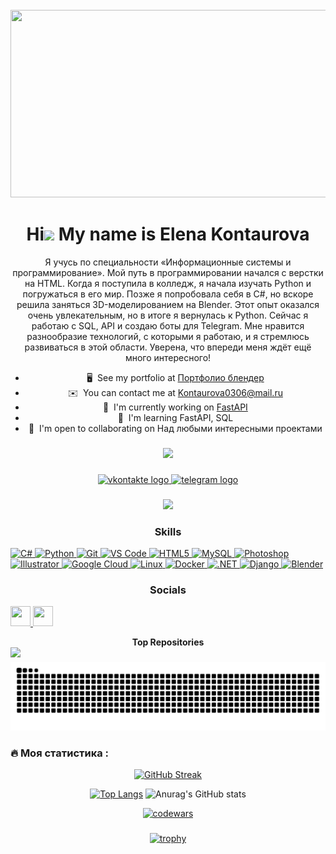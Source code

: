 
<br clear="both">

<div align="center">
  <img height="300" width="600" src="https://www.funnyart.club/uploads/posts/2022-12/1671844092_www-funnyart-club-p-kotik-za-kompyuterom-estetichno-5.jpg"  />
</div>

###

<center>
  
Hi![](https://user-images.githubusercontent.com/18350557/176309783-0785949b-9127-417c-8b55-ab5a4333674e.gif) 
My name is Elena Kontaurova       
=============================================================================
  
Я учусь по специальности «Информационные системы и программирование». Мой путь в программировании начался с верстки на HTML. Когда я поступила в колледж, я начала изучать Python и погружаться в его мир. Позже я попробовала себя в C#, но вскоре решила заняться 3D-моделированием на Blender. Этот опыт оказался очень увлекательным, но в итоге я вернулась к Python. Сейчас я работаю с SQL, API и создаю боты для Telegram. Мне нравится разнообразие технологий, с которыми я работаю, и я стремлюсь развиваться в этой области. Уверена, что впереди меня ждёт ещё много интересного!  
  * 🖥️  See my portfolio at [Портфолио блендер](http://www.fl.ru/users/kontaurova0306/portfolio/)
  * ✉️  You can contact me at [Kontaurova0306@mail.ru](mailto:Kontaurova0306@mail.ru)
  * 🚀  I'm currently working on [FastAPI](http://GitHub.com/Elena-kontaurova/api_base_project)
  * 🧠  I'm learning FastAPI, SQL
  * 🤝  I'm open to collaborating on Над любыми интересными проектами


### 

<a href="https://www.github.com/Elena-Kontaurova" target="_blank" rel="noreferrer">
<img src="https://img.shields.io/github/followers/Elena-Kontaurova?logo=github&style=for-the-badge&color=14b8a6&labelColor=27272a" />
</a>

###

<div align="center">
  <a href="https://vk.com/leenkaa_y" target="_blank">
    <img src="https://img.shields.io/static/v1?message=Vkontakte&logo=vkontakte&label=&color=0000ff.&logoColor=white&labelColor=&style=for-the-badge" height="25" alt="vkontakte logo"  />
  </a>
  <a href="https://t.me/Leka_sv" target="_blank">
    <img src="https://img.shields.io/static/v1?message=Telegram&logo=telegram&label=&color=2CA5E0&logoColor=white&labelColor=&style=for-the-badge" height="25" alt="telegram logo"  />
  </a>
</div>

###

<div align="center">
  <img src="https://visitor-badge.laobi.icu/badge?page_id=Elena-kontaurova.Elena-kontaurova&"  />
</div>

### Skills  

<p align="left">
  <a href="https://docs.microsoft.com/en-us/dotnet/csharp/" target="_blank" rel="noreferrer">
    <img src="https://raw.githubusercontent.com/danielcranney/readme-generator/main/public/icons/skills/csharp-colored.svg" width="36" height="36" alt="C#" />
  </a>
  <a href="https://www.python.org/" target="_blank" rel="noreferrer">
    <img src="https://raw.githubusercontent.com/danielcranney/readme-generator/main/public/icons/skills/python-colored.svg" width="36" height="36" alt="Python" />
  </a>
  <a href="https://git-scm.com/" target="_blank" rel="noreferrer">
    <img src="https://raw.githubusercontent.com/danielcranney/readme-generator/main/public/icons/skills/git-colored.svg" width="36" height="36" alt="Git" />
  </a>
  <a href="https://code.visualstudio.com/" target="_blank" rel="noreferrer">
    <img src="https://raw.githubusercontent.com/danielcranney/readme-generator/main/public/icons/skills/visualstudiocode.svg" width="36" height="36" alt="VS Code" />
  </a>
  <a href="https://developer.mozilla.org/en-US/docs/Glossary/HTML5" target="_blank" rel="noreferrer">
    <img src="https://raw.githubusercontent.com/danielcranney/readme-generator/main/public/icons/skills/html5-colored.svg" width="36" height="36" alt="HTML5" />
  </a>
  <a href="https://www.mysql.com/" target="_blank" rel="noreferrer">
    <img src="https://raw.githubusercontent.com/danielcranney/readme-generator/main/public/icons/skills/mysql-colored.svg" width="36" height="36" alt="MySQL" />
  </a>
  <a href="https://www.adobe.com/uk/products/photoshop.html" target="_blank" rel="noreferrer">
    <img src="https://raw.githubusercontent.com/danielcranney/readme-generator/main/public/icons/skills/photoshop-colored.svg" width="36" height="36" alt="Photoshop" />
  </a>
  <a href="https://www.adobe.com/uk/products/illustrator.html" target="_blank" rel="noreferrer">
    <img src="https://raw.githubusercontent.com/danielcranney/readme-generator/main/public/icons/skills/illustrator-colored.svg" width="36" height="36" alt="Illustrator" />
  </a>
  <a href="https://cloud.google.com/" target="_blank" rel="noreferrer">
    <img src="https://raw.githubusercontent.com/danielcranney/readme-generator/main/public/icons/skills/googlecloud-colored.svg" width="36" height="36" alt="Google Cloud" />
  </a>
  <a href="https://www.linux.org" target="_blank" rel="noreferrer">
    <img src="https://raw.githubusercontent.com/danielcranney/readme-generator/main/public/icons/skills/linux-colored.svg" width="36" height="36" alt="Linux" />
  </a>
  <a href="https://www.docker.com/" target="_blank" rel="noreferrer">
    <img src="https://raw.githubusercontent.com/danielcranney/readme-generator/main/public/icons/skills/docker-colored.svg" width="36" height="36" alt="Docker" />
  </a>
  <a href="https://dotnet.microsoft.com/en-us/" target="_blank" rel="noreferrer">
    <img src="https://raw.githubusercontent.com/danielcranney/readme-generator/main/public/icons/skills/dot-net-colored.svg" width="36" height="36" alt=".NET" />
  </a>
  <a href="https://www.djangoproject.com/" target="_blank" rel="noreferrer">
    <img src="https://raw.githubusercontent.com/danielcranney/readme-generator/main/public/icons/skills/django-colored.svg" width="36" height="36" alt="Django" />
  </a>
  <a href="https://www.blender.org/" target="_blank" rel="noreferrer">
    <img src="https://raw.githubusercontent.com/danielcranney/readme-generator/main/public/icons/skills/blender-colored.svg" width="36" height="36" alt="Blender" />
  </a> 
</p> 

 ### Socials 
<p align="left"> 
  <a href="https://www.github.com/Elena-Kontaurova" target="_blank" rel="noreferrer"> 
    <picture> <source media="(prefers-color-scheme: dark)" srcset="https://raw.githubusercontent.com/danielcranney/readme-generator/main/public/icons/socials/github-dark.svg" /> 
      <source media="(prefers-color-scheme: light)" srcset="https://raw.githubusercontent.com/danielcranney/readme-generator/main/public/icons/socials/github.svg" /> 
      <img src="https://raw.githubusercontent.com/danielcranney/readme-generator/main/public/icons/socials/github.svg" width="32" height="32" /> 
    </picture> </a> <a href="https://www.youtube.com/@True-chek" target="_blank" rel="noreferrer"> 
      <picture> <source media="(prefers-color-scheme: dark)" srcset="https://raw.githubusercontent.com/danielcranney/readme-generator/main/public/icons/socials/youtube-dark.svg" /> 
        <source media="(prefers-color-scheme: light)" srcset="https://raw.githubusercontent.com/danielcranney/readme-generator/main/public/icons/socials/youtube.svg" /> 
        <img src="https://raw.githubusercontent.com/danielcranney/readme-generator/main/public/icons/socials/youtube.svg" width="32" height="32" />
      </picture> 
    </a>
</p>

<b>
  Top Repositories
</b>

<div width="100%" align="center">
  <a href="https://github.com/Elena-kontaurova/api_base_project" align="left">
    <img align="left" width="45%" src="https://github-readme-stats.vercel.app/api/pin/?username=Elena-Kontaurova&repo=аpi-base-project&title_color=ffffff&text_color=ffffff&icon_color=14b8a6&bg_color=27272a&hide_border=true&locale=en" />
  </a>
</div>

###

![snake](https://github.com/Elena-kontaurova/Elena-kontaurova/blob/output/github-contribution-grid-snake-dark.svg)

###

<h3 align="left">🔥 Моя статистика :</h3>

<div align="center">

  [![GitHub Streak](https://streak-stats.demolab.com?user=Elena-kontaurova&theme=dark&locale=ru)](https://git.io/streak-stats)
  
  [![Top Langs](https://github-readme-stats.vercel.app/api/top-langs/?username=Elena-kontaurova&layout=compact&theme=vision-friendly-dark)](https://github.com/anuraghazra/github-readme-stats)
  ![Anurag's GitHub stats](https://github-readme-stats.vercel.app/api?username=Elena-kontaurova&theme=dark&show_icons=true)
  
  [![codewars](https://www.codewars.com/users/Elena-kontaurova/badges/large)](https://www.codewars.com/users/Elena-kontaurova)
  
</div>

###

[![trophy](https://github-profile-trophy.vercel.app/?username=Elena-kontaurova&the)](https://github.com/ryo-ma/github-profile-trophy)

